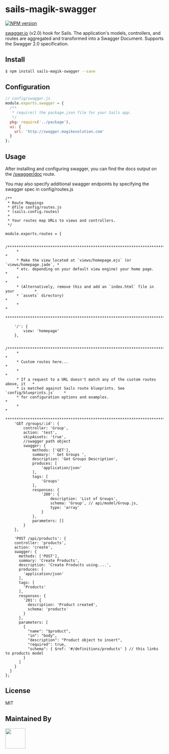 # sails-magik-swagger

[![NPM version][npm-image]][npm-url]

[swagger.io](http://swagger.io/) (v2.0) hook for Sails. The application's models, controllers, and routes are aggregated and transformed into a Swagger Document. Supports the Swagger 2.0 specification.

## Install

```sh
$ npm install sails-magik-swagger --save
```

## Configuration
```js
// config/swagger.js
module.exports.swagger = {
  /**
   * require() the package.json file for your Sails app.
   */
  pkg: require('../package'),
  ui: {
    url: 'http://swagger.magikevolution.com'
  }
};
```

## Usage
After installing and configuring swagger, you can find the docs output on the [/swagger/doc](http://localhost:1337/swagger/doc) route.

You may also specify additional swagger endpoints by specifying the swagger spec in config/routes.js

```
/**
 * Route Mappings
 * @file config/routes.js
 * (sails.config.routes)
 *
 * Your routes map URLs to views and controllers.
 */

module.exports.routes = {

    /***************************************************************************
     *                                                                          *
     * Make the view located at `views/homepage.ejs` (or `views/homepage.jade`, *
     * etc. depending on your default view engine) your home page.              *
     *                                                                          *
     * (Alternatively, remove this and add an `index.html` file in your         *
     * `assets` directory)                                                      *
     *                                                                          *
     ***************************************************************************/

    '/': {
        view: 'homepage'
    },

    /***************************************************************************
     *                                                                          *
     * Custom routes here...                                                    *
     *                                                                          *
     * If a request to a URL doesn't match any of the custom routes above, it   *
     * is matched against Sails route blueprints. See `config/blueprints.js`    *
     * for configuration options and examples.                                  *
     *                                                                          *
     ***************************************************************************/
    'GET /groups/:id': {
        controller: 'Group',
        action: 'test',
        skipAssets: 'true',
        //swagger path object
        swagger: {
            methods: ['GET'],
            summary: ' Get Groups ',
            description: 'Get Groups Description',
            produces: [
                'application/json'
            ],
            tags: [
                'Groups'
            ],
            responses: {
                '200': {
                    description: 'List of Groups',
                    schema: 'Group', // api/model/Group.js,
                    type: 'array'
                }
            },
            parameters: []
        }
    },

    'POST /api/products': {
    controller: 'products',
    action: 'create',
    swagger: {
      methods: ['POST'],
      summary: 'Create Products',
      description: 'Create Products using....',
      produces: [
        'application/json'
      ],
      tags: [
        'Products'
      ],
      responses: {
        '201': {
          description: 'Product created',
          schema: 'products'
        }
      },
      parameters: [
        {
          "name": "$product",
          "in": "body",
          "description": "Product object to insert",
          "required": true,
          "schema": { $ref: '#/definitions/products' } // this links to products model 
        }
      ]
    }
  }
};

```

## License
MIT

## Maintained By
[<img src='http://www.magikevolution.com/img/logos/bola.png' height='64px'>](http://magikevolution.com)

[sails-url]: http://sailsjs.org
[npm-image]: https://img.shields.io/npm/v/sails-swagger.svg?style=flat
[npm-url]: https://npmjs.org/package/sails-magik-swagger

